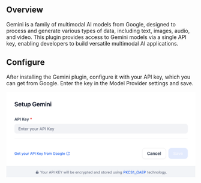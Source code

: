 ## Overview
Gemini is a family of multimodal AI models from Google, designed to process and generate various types of data, including text, images, audio, and video. This plugin provides access to Gemini models via a single API key, enabling developers to build versatile multimodal AI applications.

## Configure
After installing the Gemini plugin, configure it with your API key, which you can get from Google. Enter the key in the Model Provider settings and save.

![](./_assets/gemini-01.png)
